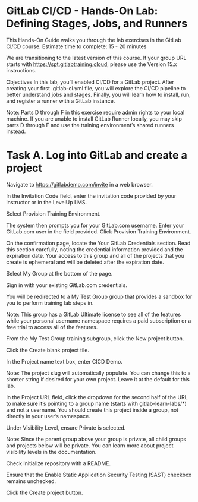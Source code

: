 # GitLab CI/CD - Hands-On Lab: Defining Stages, Jobs, and Runners
This Hands-On Guide walks you through the lab exercises in the GitLab CI/CD course.
Estimate time to complete: 15 - 20 minutes

We are transitioning to the latest version of this course. If your group URL starts with https://spt.gitlabtraining.cloud, please use the Version 15.x instructions.

Objectives
In this lab, you’ll enabled CI/CD for a GitLab project. After creating your first .gitlab-ci.yml file, you will explore the CI/CD pipeline to better understand jobs and stages. Finally, you will learn how to install, run, and register a runner with a GitLab instance.

Note: Parts D through F in this exercise require admin rights to your local machine. If you are unable to install GitLab Runner locally, you may skip parts D through F and use the training environment’s shared runners instead.

# Task A. Log into GitLab and create a project
Navigate to https://gitlabdemo.com/invite in a web browser.

In the Invitation Code field, enter the invitation code provided by your instructor or in the LevelUp LMS.

Select Provision Training Environment.

The system then prompts you for your GitLab.com username. Enter your GitLab.com user in the field provided. Click Provision Training Environment.

On the confirmation page, locate the Your GitLab Credentials section. Read this section carefully, noting the credential information provided and the expiration date. Your access to this group and all of the projects that you create is ephemeral and will be deleted after the expiration date.

Select My Group at the bottom of the page.

Sign in with your existing GitLab.com credentials.

You will be redirected to a My Test Group group that provides a sandbox for you to perform training lab steps in.

Note: This group has a GitLab Ultimate license to see all of the features while your personal username namespace requires a paid subscription or a free trial to access all of the features.

From the My Test Group training subgroup, click the New project button.

Click the Create blank project tile.

In the Project name text box, enter CICD Demo.

Note: The project slug will automatically populate. You can change this to a shorter string if desired for your own project. Leave it at the default for this lab.

In the Project URL field, click the dropdown for the second half of the URL to make sure it’s pointing to a group name (starts with gitlab-learn-labs/*) and not a username. You should create this project inside a group, not directly in your user’s namespace.

Under Visibility Level, ensure Private is selected.

Note: Since the parent group above your group is private, all child groups and projects below will be private. You can learn more about project visibility levels in the documentation.

Check Initialize repository with a README.

Ensure that the Enable Static Application Security Testing (SAST) checkbox remains unchecked.

Click the Create project button.

